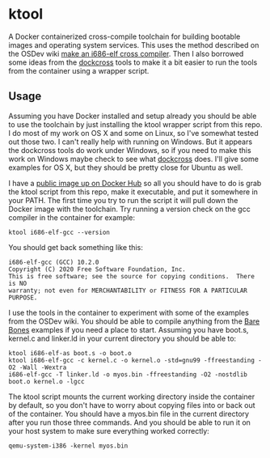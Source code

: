 # ktool

A Docker containerized cross-compile toolchain for building bootable images
and operating system services. This uses the method described on the OSDev wiki
[make an i686-elf cross compiler](https://wiki.osdev.org/GCC_Cross-Compiler).
Then I also borrowed some ideas from the
[dockcross](https://github.com/dockcross/dockcross) tools to make it a bit
easier to run the tools from the container using a wrapper script.

## Usage

Assuming you have Docker installed and setup already you should be able to use
the toolchain by just installing the ktool wrapper script from this repo. I do
most of my work on OS X and some on Linux, so I've somewhat tested out those
two. I can't really help with running on Windows. But it appears the dockcross
tools do work under Windows, so if you need to make this work on Windows maybe
check to see what
[dockcross](https://github.com/dockcross/dockcross) does.
I'll give some examples for OS X, but they should be pretty close for Ubuntu
as well.

I have a 
[public image up on Docker Hub](https://hub.docker.com/repository/docker/mikerowehl/ktool)
so all you should have to do is grab the ktool script from this repo, make it
executable, and put it somewhere in your PATH. The first time you try to run
the script it will pull down the Docker image with the toolchain. Try running
a version check on the gcc compiler in the container for example:

```
ktool i686-elf-gcc --version
```

You should get back something like this:

```
i686-elf-gcc (GCC) 10.2.0
Copyright (C) 2020 Free Software Foundation, Inc.
This is free software; see the source for copying conditions.  There is NO
warranty; not even for MERCHANTABILITY or FITNESS FOR A PARTICULAR PURPOSE.
```

I use the tools in the container to experiment with some of the examples from 
the OSDev wiki. You should be able to compile anything from the
[Bare Bones](https://wiki.osdev.org/Bare_Bones) examples if you need a place
to start. 
Assuming you have boot.s, kernel.c and linker.ld in your current directory
you should be able to:

```
ktool i686-elf-as boot.s -o boot.o
ktool i686-elf-gcc -c kernel.c -o kernel.o -std=gnu99 -ffreestanding -O2 -Wall -Wextra
i686-elf-gcc -T linker.ld -o myos.bin -ffreestanding -O2 -nostdlib boot.o kernel.o -lgcc
```

The ktool script mounts the current working directory inside the container by
default, so you don't have to worry about copying files into or back out of 
the container. You should have a myos.bin file in the current directory after
you run those three commands. And you should be able to run it on your host
system to make sure everything worked correctly:

```
qemu-system-i386 -kernel myos.bin
```
